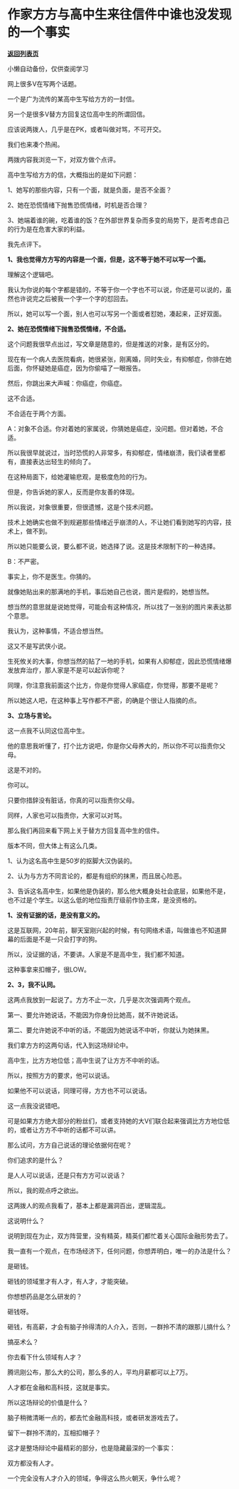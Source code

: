 # 作家方方与高中生来往信件中谁也没发现的一个事实

[**返回列表页**](/gzh/记忆承载3)

小懒自动备份，仅供查阅学习

网上很多V在写两个话题。

  

一个是广为流传的某高中生写给方方的一封信。

  

另一个是很多V替方方回复这位高中生的所谓回信。

  

应该说两拨人，几乎是在PK，或者叫做对骂，不可开交。

  

我们也来凑个热闹。

  

两拨内容我浏览一下，对双方做个点评。

  

高中生写给方方的信，大概指出的是如下问题：

  

1、她写的那些内容，只有一个面，就是负面，是否不全面？

2、她在恐慌情绪下抛售恐慌情绪，时机是否合理？

3、她端着谁的碗，吃着谁的饭？在外部世界复杂而多变的局势下，是否考虑自己的行为是在危害大家的利益。

  

我先点评下。

  

 **1、我也觉得方方写的内容是一个面，但是，这不等于她不可以写一个面。**

  

理解这个逻辑吧。

  

我认为你说的每个字都是错的，不等于你一个字也不可以说，你还是可以说的，虽然也许说完之后被我一个字一个字的怼回去。

  

所以，她可以写一个面，别人也可以写另一个面或者怼她，凑起来，正好双面。

  

 **2、她在恐慌情绪下抛售恐慌情绪，不合适。**

  

这个问题我很早点出过，写文章是随意的，但是推送的对象，是有区分的。

  

现在有一个病人去医院看病，她很紧张，刚离婚，同时失业，有抑郁症，你排在她后面，你怀疑她是癌症，因为你偷喵了一眼报告。

  

然后，你跳出来大声喊：你癌症，你癌症。

  

这不合适。

  

不合适在于两个方面。

  

A：对象不合适。你对着她的家属说，你猜她是癌症，没问题。但对着她，不合适。

  

所以我很早就说过，当时恐慌的人非常多，有抑郁症，情绪崩溃，我们读者里都有，直接表达出轻生的倾向了。

  

在这种局面下，给她灌输悲观，是极度危险的行为。

  

但是，你告诉她的家人，反而是你友善的体现。

  

所以我说，对象很重要，但很遗憾，这是个技术问题。

  

技术上她确实也做不到规避那些情绪近乎崩溃的人，不让她们看到她写的内容，技术上，做不到。

  

所以她只能要么说，要么都不说，她选择了说。这是技术限制下的一种选择。

  

B：不严密。

  

事实上，你不是医生。你猜的。

  

就像她贴出来的那满地的手机，事后她自己也说，图片是假的，她想当然。

  

想当然的意思就是说她觉得，可能会有这种情况，所以找了一张别的图片来表达那个意思。

  

我认为，这种事情，不适合想当然。

  

这又不是写武侠小说。

  

生死攸关的大事，你想当然的贴了一地的手机，如果有人抑郁症，因此恐慌情绪爆发放弃治疗，那人家是不是可以起诉你呢？

  

同理，你注意我前面这个比方，你是你觉得人家癌症，你觉得，那要不是呢？

  

所以她这人吧，在这种事上写作都不严密，的确是个很让人指摘的点。

  

 **3、立场与言论。**

  

这一点我不认同这位高中生。

  

他的意思我听懂了，打个比方说吧，你是你父母养大的，所以你不可以指责你父母。

  

这是不对的。

  

你可以。

  

只要你措辞没有脏话，你真的可以指责你父母。

  

同样，人家也可以指责你，大家可以对骂。

  

那么我们再回来看下网上关于替方方回复高中生的信件。

  

版本不同，但大体上有这么几类。

  

1、认为这名高中生是50岁的抠脚大汉伪装的。

2、认为与方方不同言论的，都是有组织的抹黑，而且居心险恶。

3、告诉这名高中生，如果他是伪装的，那么他大概身处社会底层，如果他不是，也不过是个学生。以这么低的地位指责厅级前作协主席，是没资格的。

  

 **1、没有证据的话，是没有意义的。**

  

这是互联网，20年前，聊天室刚兴起的时候，有句网络术语，叫做谁也不知道屏幕的后面是不是一只会打字的狗。

  

所以，没证据的话，不要讲。人家是不是高中生，我们都不知道。

  

这种事拿来扣帽子，很LOW。

  

 **2、3，我不认同。**

  

这两点我放到一起说了。方方不止一次，几乎是次次强调两个观点。

  

第一、要允许她说话，不能因为你身份比她高，就不许她说话。

第二、要允许她说不中听的话，不能因为她说话不中听，你就认为她抹黑。

  

我们拿方方的这两句话，代入到这场辩论中。

  

高中生，比方方地位低；高中生说了让方方不中听的话。

  

所以，按照方方的要求，他可以说话。

  

如果他不可以说话，同理可得，方方也不可以说话。

  

这一点我没说错吧。

  

可是如果方方绝大部分的粉丝们，或者支持她的大V们联合起来强调比方方地位低的，或者让方方不中听的话都不可以讲。

  

那么试问，方方自己说话的理论依据何在呢？  

  

你们追求的是什么？

  

是人人可以说话，还是只有方方可以说话？

  

所以，我的观点呼之欲出。

  

这两拨人的观点我看了，基本上都是漏洞百出，逻辑混乱。

  

这说明什么？

  

说明到现在为止，双方阵营里，没有精英，精英们都忙着关心国际金融形势去了。

  

我一直有一个观点，在市场经济下，任何问题，你想弄明白，唯一的办法是什么？

  

是砸钱。

  

砸钱的领域里才有人才，有人才，才能突破。

  

你想想药品是怎么研发的？

  

砸钱呀。

  

砸钱，有高薪，才会有脑子拎得清的人介入，否则，一群拎不清的跟那儿搞什么？

  

搞巫术么？

  

你去看下什么领域有人才？

  

腾讯刚公布，那么大的公司，那么多的人，平均月薪都可以上7万。

  

人才都在金融和高科技，这就是事实。

  

所以这场辩论的价值是什么？

  

脑子稍微清晰一点的，都去忙金融高科技，或者研发游戏去了。

  

留下一群拎不清的，互相扣帽子？

  

这才是整场辩论中最精彩的部分，也是隐藏最深的一个事实：

  

双方都没有人才。

  

一个完全没有人才介入的领域，争得这么热火朝天，争什么呢？

